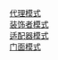 


&emsp; [代理模式](/docs/java/Design/proxy.md)   
&emsp; [装饰者模式](/docs/java/Design/decorator.md)   
&emsp; [适配器模式](/docs/java/Design/adapter.md)   
&emsp; [门面模式](/docs/java/Design/facade.md)   
<!-- 
适配器模式和装饰器模式有什么区别？
虽然适配器模式和装饰器模式的结构类似，   但是每种模式的出现意图不同。适配器模式被用于桥接两个接口， 而装饰模式的目的是在不修改类的情况下给类增加新的功能。

适配器模式和代理模式之前有什么不同？
这个问题与前面的类似，   适配器模式和代理模式的区别在于他们的意图不同。由于适配器模式和代理模式都是封装真正执行动作的类， 因此结构是一致的， 但是适配器模式用于接口之间的转换， 而代理模式则是增加一个额外的中间层， 以便支持分配、控制或智能访问。
-->

